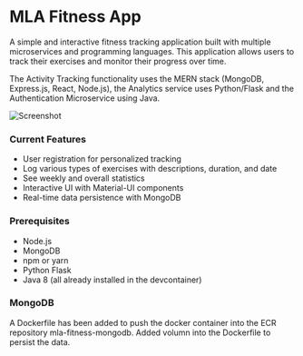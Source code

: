 # MLA Fitness App

A simple and interactive fitness tracking application built with multiple microservices and programming languages. This application allows users to track their exercises and monitor their progress over time.

The Activity Tracking functionality uses the MERN stack (MongoDB, Express.js, React, Node.js), the Analytics service uses Python/Flask and the Authentication Microservice using Java.

![Screenshot](screenshots/frontpage.png)

### Current Features

- User registration for personalized tracking
- Log various types of exercises with descriptions, duration, and date
- See weekly and overall statistics
- Interactive UI with Material-UI components
- Real-time data persistence with MongoDB

### Prerequisites

- Node.js
- MongoDB
- npm or yarn
- Python Flask
- Java 8
  (all already installed in the devcontainer)

### MongoDB

A Dockerfile has been added to push the docker container into the ECR repository mla-fitness-mongodb.
Added volumn into the Dockerfile to persist the data.
